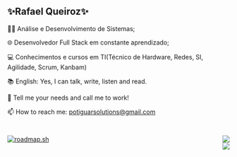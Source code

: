 ## ✨Rafael Queiroz✨

👨‍💻 Análise e Desenvolvimento de Sistemas;

🌐 Desenvolvedor Full Stack em constante aprendizado;

💻 Conhecimentos e cursos em TI(Técnico de Hardware, Redes, SI, Agilidade, Scrum, Kanbam)
<p>
📚 English: Yes, I can talk, write, listen and read.

💬 Tell me your needs and call me to work!

📫 How to reach me: potiguarsolutions@gmail.com
</p>

#

<div style="display: flex; justify-content: space-between;">
    <a href="https://roadmap.sh/u/rafael">
        <img src="https://roadmap.sh/card/tall/6616ee8e342426a4c80ba9d8?variant=dark" alt="roadmap.sh"/>
    </a>
    <div style="display: flex; flex-direction: column;">
        <a href="https://github.com/rafapotiguar/">
            <img src="https://github-readme-stats.vercel.app/api?username=rafapotiguar&show_icons=true&theme=react" />
        </a>
        <a href="https://github.com/rafapotiguar/"></a>
            <img src="https://github-readme-stats.vercel.app/api/top-langs?username=rafapotiguar&hide_progress=true&layout=compact&langs_count=8&theme=react" />
        </a>
    </div>
</div>

